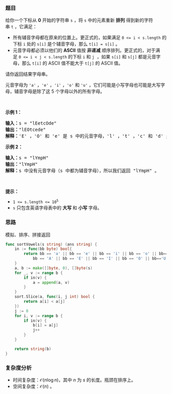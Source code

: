 ### 题目  

<p>给你一个下标从 <strong>0</strong> 开始的字符串 <code>s</code> ，将 <code>s</code> 中的元素重新 <b>排列</b> 得到新的字符串 <code>t</code> ，它满足：</p>

<ul>
	<li>所有辅音字母都在原来的位置上。更正式的，如果满足 <code>0 &lt;= i &lt; s.length</code> 的下标 <code>i</code> 处的 <code>s[i]</code> 是个辅音字母，那么 <code>t[i] = s[i]</code> 。</li>
	<li>元音字母都必须以他们的 <strong>ASCII</strong> 值按 <strong>非递减</strong> 顺序排列。更正式的，对于满足 <code>0 &lt;= i &lt; j &lt; s.length</code> 的下标 <code>i</code> 和 <code>j</code>  ，如果 <code>s[i]</code> 和 <code>s[j]</code> 都是元音字母，那么 <code>t[i]</code> 的 ASCII 值不能大于 <code>t[j]</code> 的 ASCII 值。</li>
</ul>

<p>请你返回结果字母串。</p>

<p>元音字母为 <code>&#39;a&#39;</code> ，<code>&#39;e&#39;</code> ，<code>&#39;i&#39;</code> ，<code>&#39;o&#39;</code> 和 <code>&#39;u&#39;</code> ，它们可能是小写字母也可能是大写字母，辅音字母是除了这 5 个字母以外的所有字母。</p>

<p> </p>

<p><strong>示例 1：</strong></p>

<pre><b>输入：</b>s = &#34;lEetcOde&#34;
<b>输出：</b>&#34;lEOtcede&#34;
<b>解释：</b>&#39;E&#39; ，&#39;O&#39; 和 &#39;e&#39; 是 s 中的元音字母，&#39;l&#39; ，&#39;t&#39; ，&#39;c&#39; 和 &#39;d&#39; 是所有的辅音。将元音字母按照 ASCII 值排序，辅音字母留在原地。
</pre>

<p><strong>示例 2：</strong></p>

<pre><b>输入：</b>s = &#34;lYmpH&#34;
<b>输出：</b>&#34;lYmpH&#34;
<b>解释：</b>s 中没有元音字母（s 中都为辅音字母），所以我们返回 &#34;lYmpH&#34; 。
</pre>

<p> </p>

<p><strong>提示：</strong></p>

<ul>
	<li><code>1 &lt;= s.length &lt;= 10<sup>5</sup></code></li>
	<li><code>s</code> 只包含英语字母表中的 <strong>大写 </strong>和 <strong>小写 </strong>字母。</li>
</ul>
 
### 思路 

模拟、排序、拼接返回

```go 
func sortVowels(s string) (ans string) {
	in := func(bb byte) bool{
		return bb == 'a' || bb == 'e' || bb == 'i' || bb == 'o' || bb=='u'||
			bb == 'A' || bb == 'E' || bb == 'I' || bb == 'O' || bb=='U'
	}
	a, b := make([]byte, 0), []byte(s)
	for _, v := range b {
		if in(v) {
			a = append(a, v)
		}
	}
	sort.Slice(a, func(i, j int) bool {
		return a[i] < a[j]
	})
	j := 0
	for i, v := range b {
		if in(v) {
			b[i] = a[j]
			j++
		}
	}

	return string(b)
}
```

### 复杂度分析  

- 时间复杂度：$\mathcal{O}(n\log n)$，其中 $n$ 为 $\textit{s}$ 的长度。瓶颈在排序上。
- 空间复杂度：$\mathcal{O}(n)$ 。